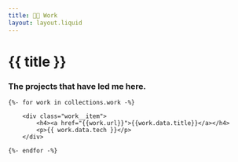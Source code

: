 ```yaml
---
title: 👨‍💻 Work
layout: layout.liquid
---
```


# {{ title }}

### The projects that have led me here.

<div class="work">

    {%- for work in collections.work -%}

        <div class="work__item">
            <h4><a href="{{work.url}}">{{work.data.title}}</a></h4>
            <p>{{ work.data.tech }}</p>
        </div>
    
    {%- endfor -%}

</div>